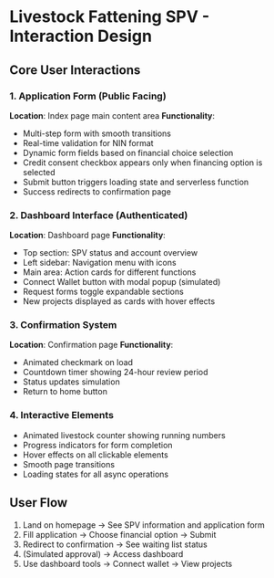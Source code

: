 # Livestock Fattening SPV - Interaction Design

## Core User Interactions

### 1. Application Form (Public Facing)
**Location**: Index page main content area
**Functionality**: 
- Multi-step form with smooth transitions
- Real-time validation for NIN format
- Dynamic form fields based on financial choice selection
- Credit consent checkbox appears only when financing option is selected
- Submit button triggers loading state and serverless function
- Success redirects to confirmation page

### 2. Dashboard Interface (Authenticated)
**Location**: Dashboard page
**Functionality**:
- Top section: SPV status and account overview
- Left sidebar: Navigation menu with icons
- Main area: Action cards for different functions
- Connect Wallet button with modal popup (simulated)
- Request forms toggle expandable sections
- New projects displayed as cards with hover effects

### 3. Confirmation System
**Location**: Confirmation page
**Functionality**:
- Animated checkmark on load
- Countdown timer showing 24-hour review period
- Status updates simulation
- Return to home button

### 4. Interactive Elements
- Animated livestock counter showing running numbers
- Progress indicators for form completion
- Hover effects on all clickable elements
- Smooth page transitions
- Loading states for all async operations

## User Flow
1. Land on homepage → See SPV information and application form
2. Fill application → Choose financial option → Submit
3. Redirect to confirmation → See waiting list status
4. (Simulated approval) → Access dashboard
5. Use dashboard tools → Connect wallet → View projects